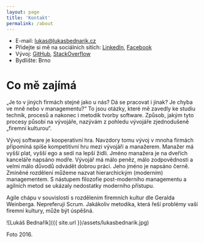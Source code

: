 ```yaml
---
layout: page
title: 'Kontakt'
permalink: /about
---
```


- E-mail: <a href="mailto:lukas@lukasbednarik.cz" target="_top">lukas@lukasbednarik.cz</a>
- Přidejte si mě na sociálních sítích: [LinkedIn](https://cz.linkedin.com/in/lukasbednarik), [Facebook](https://www.facebook.com/p43uD)
- Vývoj: [GitHub](https://github.com/sand-dollar), [StackOverflow](http://stackoverflow.com/users/4734434/luk%C3%A1%C5%A1-bedna%C5%99%C3%ADk)
- Bydlište: Brno

# Co mě zajímá

„Je to v jiných firmách stejné jako u nás? Dá se pracovat i jinak? Je chyba ve mně nebo v managementu?“
To jsou otázky, které mě zavedly ke studiu technik, procesů a nakonec i metodik tvorby software.
Způsob, jakým tyto procesy působí na vývojáře, nazývám z pohledu vývojáře zjednodušeně „firemní kulturou“.

Vývoj software je kooperativní hra. Navzdory tomu vývoj v mnoha firmách připomíná spíše kompetitivní hru
mezi vývojáři a manažerem.
Manažer má vyšší plat, vyšší ego a sedí na lepší židli. Jméno manažera je na dveřích kanceláře napsáno modře.
Vývojář má málo peněz, málo zodpovědnosti a velmi málo důvodů odvádět dobrou práci. Jeho jméno je napsáno
černě. Zmíněné rozdělení můžeme nazvat hierarchickým (moderním) managementem. S nástupem filozofie
post-moderního managementu a agilních metod se ukázaly nedostatky moderního přístupu.

Agile chápu v souvislosti s rozdělením firemních kultur dle Geralda Weinberga. Nepreferuji Scrum.
Jakákoliv metodika, která řeší problémy vaší firemní kultury, může být úspěšná.

![Lukáš Bednařík]({{ site.url }}/assets/lukasbednarik.jpg)

Foto 2016.
